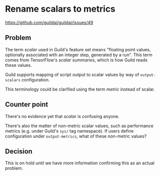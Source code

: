 # Rename scalars to metrics

https://github.com/guildai/guildai/issues/49

## Problem

The term *scalar* used in Guild's feature set means "floating point
values, optionally associated with an integer step, generated by a
run". This term comes from TensorFlow's *scalar summaries*, which is
how Guild reads these values.

Guild supports mapping of script output to scalar values by way of
`output-scalars` configuration.

This terminology could be clarified using the term *metric* instead of
scalar.

## Counter point

There's no evidence yet that *scalar* is confusing anyone.

There's also the matter of non-metric scalar values, such as
performance metrics (e.g. under Guild's `sys/` tag namespace). If
users define configuration under `output-metrics`, what of these
non-metric values?

## Decision

This is on hold until we have more information confirming this as an
actual problem.
